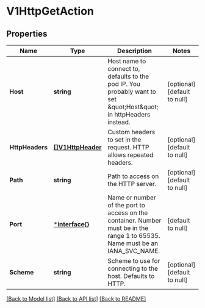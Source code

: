 # V1HttpGetAction

## Properties
Name | Type | Description | Notes
------------ | ------------- | ------------- | -------------
**Host** | **string** | Host name to connect to, defaults to the pod IP. You probably want to set \&quot;Host\&quot; in httpHeaders instead. | [optional] [default to null]
**HttpHeaders** | [**[]V1HttpHeader**](v1.HTTPHeader.md) | Custom headers to set in the request. HTTP allows repeated headers. | [optional] [default to null]
**Path** | **string** | Path to access on the HTTP server. | [optional] [default to null]
**Port** | [***interface{}**](interface{}.md) | Name or number of the port to access on the container. Number must be in the range 1 to 65535. Name must be an IANA_SVC_NAME. | [default to null]
**Scheme** | **string** | Scheme to use for connecting to the host. Defaults to HTTP. | [optional] [default to null]

[[Back to Model list]](../README.md#documentation-for-models) [[Back to API list]](../README.md#documentation-for-api-endpoints) [[Back to README]](../README.md)


